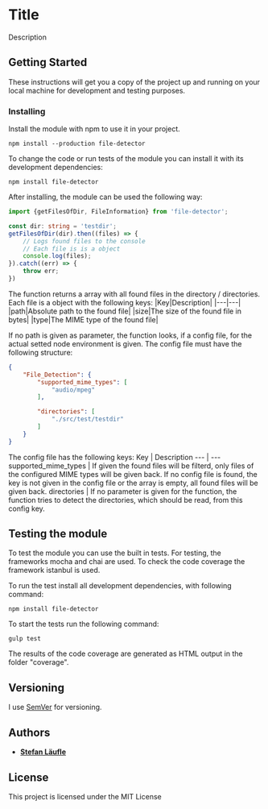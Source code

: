 # Title

Description

## Getting Started

These instructions will get you a copy of the project up and running on your local machine for development and testing purposes.

### Installing

Install the module with npm to use it in your project.
```
npm install --production file-detector
```

To change the code or run tests of the module you can install it with its development dependencies:
```
npm install file-detector
```


After installing, the module can be used the following way:
```typescript
import {getFilesOfDir, FileInformation} from 'file-detector';

const dir: string = 'testdir';
getFilesOfDir(dir).then((files) => {
    // Logs found files to the console
    // Each file is is a object
    console.log(files);
}).catch((err) => {
    throw err;
})
```

The function returns a array with all found files in the directory / directories.
Each file is a object with the following keys:
|Key|Description|
|---|---|
|path|Absolute path to the found file|
|size|The size of the found file in bytes|
|type|The MIME type of the found file|


If no path is given as parameter, the function looks, if a config file, for the actual setted node environment is given.
The config file must have the following structure:
```json
{
    "File_Detection": {
        "supported_mime_types": [
            "audio/mpeg"
        ],

        "directories": [
            "./src/test/testdir"
        ]
    }
}
```

The config file has the following keys:
Key | Description
--- | ---
supported_mime_types | If given the found files will be filterd, only files of the configured MIME types will be given back. If no config file is found, the key is not given in the config file or the array is empty, all found files will be given back.
directories | If no parameter is given for the function, the function tries to detect the directories, which should be read, from this config key.

## Testing the module

To test the module you can use the built in tests.
For testing, the frameworks mocha and chai are used. To check the code coverage the framework istanbul is used.

To run the test install all development dependencies, with following command:

```
npm install file-detector
```

To start the tests run the following command:
```
gulp test
```

The results of the code coverage are generated as HTML output in the folder "coverage".

## Versioning

I use [SemVer](http://semver.org/) for versioning.

## Authors

* [**Stefan Läufle**](https://github.com/stefanFCB94)

## License

This project is licensed under the MIT License
